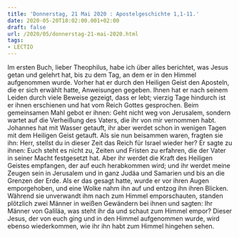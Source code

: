 ```yaml
---
title: 'Donnerstag, 21 Mai 2020 : Apostelgeschichte 1,1-11.'
date: 2020-05-20T18:02:00.001+02:00
draft: false
url: /2020/05/donnerstag-21-mai-2020.html
tags: 
- LECTIO
---
```


Im ersten Buch, lieber Theophilus, habe ich über alles berichtet, was Jesus getan und gelehrt hat, bis zu dem Tag, an dem er in den Himmel aufgenommen wurde. Vorher hat er durch den Heiligen Geist den Aposteln, die er sich erwählt hatte, Anweisungen gegeben. Ihnen hat er nach seinem Leiden durch viele Beweise gezeigt, dass er lebt; vierzig Tage hindurch ist er ihnen erschienen und hat vom Reich Gottes gesprochen. Beim gemeinsamen Mahl gebot er ihnen: Geht nicht weg von Jerusalem, sondern wartet auf die Verheißung des Vaters, die ihr von mir vernommen habt. Johannes hat mit Wasser getauft, ihr aber werdet schon in wenigen Tagen mit dem Heiligen Geist getauft. Als sie nun beisammen waren, fragten sie ihn: Herr, stellst du in dieser Zeit das Reich für Israel wieder her? Er sagte zu ihnen: Euch steht es nicht zu, Zeiten und Fristen zu erfahren, die der Vater in seiner Macht festgesetzt hat. Aber ihr werdet die Kraft des Heiligen Geistes empfangen, der auf euch herabkommen wird; und ihr werdet meine Zeugen sein in Jerusalem und in ganz Judäa und Samarien und bis an die Grenzen der Erde. Als er das gesagt hatte, wurde er vor ihren Augen emporgehoben, und eine Wolke nahm ihn auf und entzog ihn ihren Blicken. Während sie unverwandt ihm nach zum Himmel emporschauten, standen plötzlich zwei Männer in weißen Gewändern bei ihnen und sagten: Ihr Männer von Galiläa, was steht ihr da und schaut zum Himmel empor? Dieser Jesus, der von euch ging und in den Himmel aufgenommen wurde, wird ebenso wiederkommen, wie ihr ihn habt zum Himmel hingehen sehen.